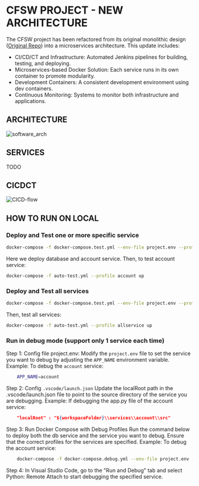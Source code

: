 # CFSW PROJECT - NEW ARCHITECTURE

The CFSW project has been refactored from its original monolithic design ([Original Repo](https://github.com/quoctruong3105/CFSW)) into a microservices architecture.
 This update includes:

- CI/CD/CT and Infrastructure: Automated Jenkins pipelines for building, testing, and deploying.
- Microservices-based Docker Solution: Each service runs in its own container to promote modularity.
- Development Containers: A consistent development environment using dev containers.
- Continuous Monitoring: Systems to monitor both infrastructure and applications.

## ARCHITECTURE
![software_arch](https://github.com/user-attachments/assets/dbaaee55-aaeb-4320-a693-06951f5a0b7d)

## SERVICES
TODO

## CICDCT
![CICD-flow](https://github.com/user-attachments/assets/1c096cad-aec6-4686-96de-2cf55e702a94)

## HOW TO RUN ON LOCAL

### Deploy and Test one or more specific service
```bash
docker-compose -f docker-compose.test.yml --env-file project.env --profile db --profile account up
```
Here we deploy database and account service. Then, to test account service:
```bash
docker-compose -f auto-test.yml --profile account up
```

### Deploy and Test all services
```bash
docker-compose -f docker-compose.test.yml --env-file project.env --profile system up
```
Then, test all services:
```bash
docker-compose -f auto-test.yml --profile allservice up
```

### Run in debug mode (support only 1 service each time)
Step 1: Config file project.env:
    Modify the `project.env` file to set the service you want to debug by adjusting the `APP_NAME` environment variable.
    Example: To debug the `account` service:
```bash
    APP_NAME=account
```
Step 2: Config `.vscode/launch.json`
    Update the localRoot path in the .vscode/launch.json file to point to the source directory of the service you are debugging.
    Example: If debugging the app.py file of the account service:
```json
    "localRoot" : "${workspaceFolder}\\services\\account\\src"
```
Step 3: Run Docker Compose with Debug Profiles
    Run the command below to deploy both the db service and the service you want to debug. Ensure that the correct profiles for the services are specified.
    Example: To debug the account service:
```bash
    docker-compose -f docker-compose.debug.yml --env-file project.env --profile db --profile account up
```
Step 4: In Visual Studio Code, go to the "Run and Debug" tab and select Python: Remote Attach to start debugging the specified service.
